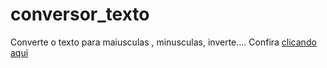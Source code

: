 # conversor_texto
 Converte o texto para maiusculas , minusculas, inverte....
Confira [clicando aqui](https://mayconlean1.github.io/conversor_texto/)
